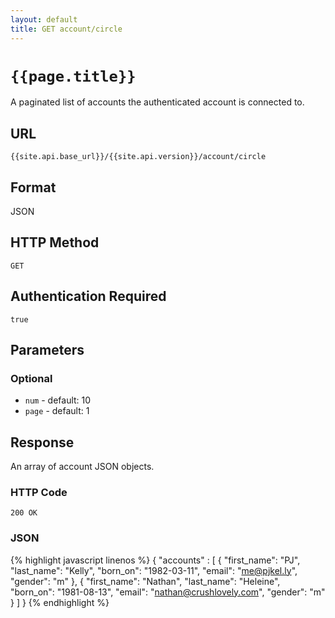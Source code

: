 ```yaml
---
layout: default
title: GET account/circle
---
```

# `{{page.title}}`

A paginated list of accounts the authenticated account is connected to.

## URL

`{{site.api.base_url}}/{{site.api.version}}/account/circle`

## Format

JSON

## HTTP Method

`GET`

## Authentication Required

`true`
## Parameters

### Optional

* `num` - default: 10
* `page` - default: 1

## Response

An array of account JSON objects.

### HTTP Code

`200 OK`

### JSON

{% highlight javascript linenos %}
{
  "accounts" : [
    {
      "first_name": "PJ",
      "last_name": "Kelly",
      "born_on": "1982-03-11",
      "email": "me@pjkel.ly",
      "gender": "m"
    },
    {
      "first_name": "Nathan",
      "last_name": "Heleine",
      "born_on": "1981-08-13",
      "email": "nathan@crushlovely.com",
      "gender": "m"
    }
  ]
}
{% endhighlight %}